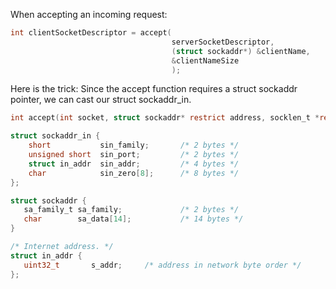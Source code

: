 When accepting an incoming request:
```c
int clientSocketDescriptor = accept(
                                    serverSocketDescriptor,
                                    (struct sockaddr*) &clientName,
                                    &clientNameSize
                                    );
```
Here is the trick: Since the accept function requires a struct sockaddr pointer, we can cast our struct sockaddr_in.
```c
int accept(int socket, struct sockaddr* restrict address, socklen_t *restrict address_len);

struct sockaddr_in {
    short           sin_family;       /* 2 bytes */
    unsigned short  sin_port;         /* 2 bytes */
    struct in_addr  sin_addr;         /* 4 bytes */
    char            sin_zero[8];      /* 8 bytes */
};

struct sockaddr {
   sa_family_t sa_family;             /* 2 bytes */
   char        sa_data[14];           /* 14 bytes */
}

/* Internet address. */
struct in_addr {
   uint32_t       s_addr;     /* address in network byte order */
};
```
